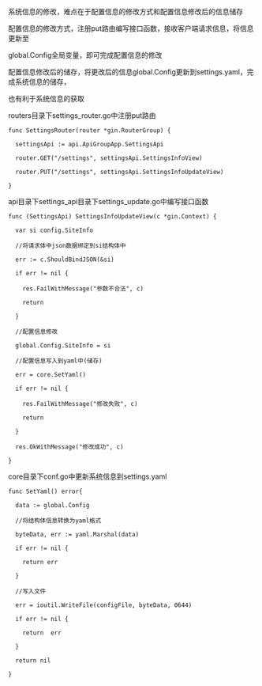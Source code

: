 
系统信息的修改，难点在于配置信息的修改方式和配置信息修改后的信息储存

配置信息的修改方式，注册put路由编写接口函数，接收客户端请求信息，将信息更新至

global.Config全局变量，即可完成配置信息的修改

配置信息修改后的储存，将更改后的信息global.Config更新到settings.yaml，完成系统信息的储存，

也有利于系统信息的获取

routers目录下settings_router.go中注册put路由

```
func SettingsRouter(router *gin.RouterGroup) {

  settingsApi := api.ApiGroupApp.SettingsApi

  router.GET("/settings", settingsApi.SettingsInfoView)

  router.PUT("/settings", settingsApi.SettingsInfoUpdateView)

}
```

api目录下settings_api目录下settings_update.go中编写接口函数

```
func (SettingsApi) SettingsInfoUpdateView(c *gin.Context) {

  var si config.SiteInfo

  //将请求体中json数据绑定到si结构体中

  err := c.ShouldBindJSON(&si)

  if err != nil {

    res.FailWithMessage("参数不合法", c)

    return

  }

  //配置信息修改

  global.Config.SiteInfo = si

  //配置信息写入到yaml中(储存)

  err = core.SetYaml()

  if err != nil {

    res.FailWithMessage("修改失败", c)

    return

  }

  res.OkWithMessage("修改成功", c)

}
```

core目录下conf.go中更新系统信息到settings.yaml

```
func SetYaml() error{

  data := global.Config

  //将结构体信息转换为yaml格式

  byteData, err := yaml.Marshal(data)

  if err != nil {

    return err

  }

  //写入文件

  err = ioutil.WriteFile(configFile, byteData, 0644)

  if err != nil {

    return  err

  }

  return nil

}
```